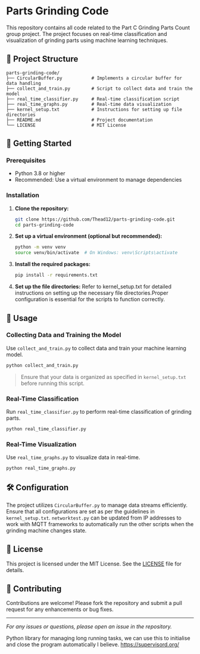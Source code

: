 # Parts Grinding Code

This repository contains all code related to the Part C Grinding Parts Count group project.
The project focuses on real-time classification and visualization of grinding parts using machine learning techniques.

## 📁 Project Structure

```
parts-grinding-code/
├── CircularBuffer.py           # Implements a circular buffer for data handling
├── collect_and_train.py        # Script to collect data and train the model
├── real_time_classifier.py     # Real-time classification script
├── real_time_graphs.py         # Real-time data visualization
├── kernel_setup.txt            # Instructions for setting up file directories
├── README.md                   # Project documentation
└── LICENSE                     # MIT License
```

## 🚀 Getting Started

### Prerequisites

* Python 3.8 or higher
* Recommended: Use a virtual environment to manage dependencies

### Installation

1. **Clone the repository:**

   ```bash
   git clone https://github.com/Thead12/parts-grinding-code.git
   cd parts-grinding-code
   ```

2. **Set up a virtual environment (optional but recommended):**

   ```bash
   python -m venv venv
   source venv/bin/activate  # On Windows: venv\Scripts\activate
   ```

3. **Install the required packages:**

   ```bash
   pip install -r requirements.txt
   ```

4. **Set up the file directories:**
   Refer to kernel_setup.txt for detailed instructions on setting up the necessary file directories.Proper configuration is essential for the scripts to function correctly.
   
## 🧪 Usage

### Collecting Data and Training the Model

Use `collect_and_train.py` to collect data and train your machine learning model.

```bash
python collect_and_train.py
```

> Ensure that your data is organized as specified in `kernel_setup.txt` before running this script.

### Real-Time Classification

Run `real_time_classifier.py` to perform real-time classification of grinding parts.

```bash
python real_time_classifier.py
```

### Real-Time Visualization

Use `real_time_graphs.py` to visualize data in real-time.

```bash
python real_time_graphs.py
```

## 🛠️ Configuration

The project utilizes `CircularBuffer.py` to manage data streams efficiently.
Ensure that all configurations are set as per the guidelines in `kernel_setup.txt`.
`networktest.py` can be updated from IP addresses to work with MQTT frameworks to automatically run the other scripts when the grinding machine changes state.

## 📄 License

This project is licensed under the MIT License. See the [LICENSE](LICENSE) file for details.

## 🤝 Contributing

Contributions are welcome! Please fork the repository and submit a pull request for any enhancements or bug fixes.

---

*For any issues or questions, please open an issue in the repository.*

Python library for managing long running tasks, we can use this to initialise and close the program automatically I believe.
https://supervisord.org/
